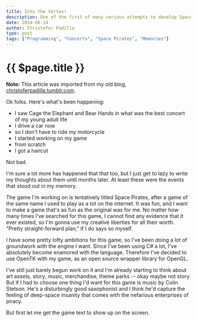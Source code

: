 ```yaml
---
title: Into the Vertex!
description: One of the first of many serious attempts to develop Space Pirates.
date: 2014-06-14
author: Christofer Padilla
type: post
tags: ["Programming", "Concerts", "Space Pirates", "Memories"]
---
```


# {{ $page.title }}

<div class="info"><b>Note:</b> This article was imported from my old blog, <a href="https://christoferpadilla.tumblr.com/post/91810615196/into-the-vertex">christoferpadilla.tumblr.com</a>.</div>

Ok folks. Here's what's been happening:

*   I saw Cage the Elephant and Bear Hands in what was the best concert of my young adult life
*   I drive a car now
*   so I don't have to ride my motorcycle
*   I started working on my game
*   from scratch
*   I got a haircut

Not bad.

I'm sure a lot more has happened that that too, but I just get to lazy to write my thoughts about them until months later. At least these were the events that stood out in my memory.

The game I'm working on is tentatively titled Space Pirates, after a game of the same name I used to play as a tot on the internet. It was fun, and I want to make a game that's as fun as the original was for me. No matter how many times I've searched for this game, I cannot find any evidence that it ever existed, so I'm gonna use my creative liberties for all their worth. "Pretty straight-forward plan," if I do says so myself.

I have some pretty lofty ambitions for this game, so I've been doing a lot of groundwork with the engine I want. Since I've been using C# a lot, I've absolutely become enamored with the language. Therefore I've decided to use OpenTK with my game, as an open source wrapper library for OpenGL.

I've still just barely begun work on it and I'm already starting to think about art assets, story, music, merchandise, theme parks -- okay maybe not story. But if I had to choose one thing I'd want for this game is music by Colin Stetson. He's a disturbingly good saxophonist and I think he'd capture the feeling of deep-space insanity that comes with the nefarious enterprises of piracy.

But first let me get the game text to show up on the screen.

<TagLinks />

<Comments />
